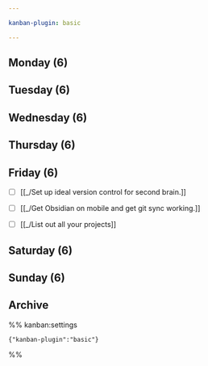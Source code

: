 ```yaml
---

kanban-plugin: basic

---
```


## Monday (6)



## Tuesday (6)



## Wednesday (6)



## Thursday (6)



## Friday (6)

- [ ] [[_/Set up ideal version control for second brain.]]
- [ ] [[_/Get Obsidian on mobile and get git sync working.]]
- [ ] [[_/List out all your projects]]


## Saturday (6)



## Sunday (6)



## Archive





%% kanban:settings
```
{"kanban-plugin":"basic"}
```
%%